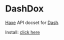 DashDox
=======

[Haxe](http://haxe.org/) API docset for [Dash](http://kapeli.com/dash).

Install: [click here](dash-feed://http%3A%2F%2Fandyli.github.io%2FDashDox%2Fhaxe.xml)
